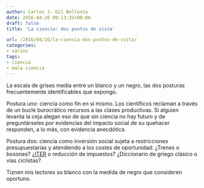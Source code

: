 ```yaml
---
author: Carlos J. Gil Bellosta
date: 2016-04-26 08:13:32+00:00
draft: false
title: 'La ciencia: dos puntos de vista'

url: /2016/04/26/la-ciencia-dos-puntos-de-vista/
categories:
- varios
tags:
- ciencia
- mala ciencia
---
```


La escala de grises media entre un blanco y un negro, las dos posturas frecuentemente identificables que expongo.

Postura uno: ciencia como fin en sí mismo. Los científicos reclaman a través de un bucle burocrático recursos a las clases productivas. Si alguien levanta la ceja alegan eso de que sin ciencia no hay futuro y de preguntárseles por evidencias del impacto social de su quehacer responden, a lo más, con evidencia anecdótica.

Postura dos: ciencia como inversión social sujeta a restricciones presupuestarias y atendiendo a los costes de oportunidad: ¿Trenes o bosones? ¿[ITER](https://www.iter.org/proj/inafewlines) o reducción de impuestos? ¿Diccionario de griego clásico o vías ciclistas?

Tiznen mis lectores su blanco con la medida de negro que consideren oportuno.


